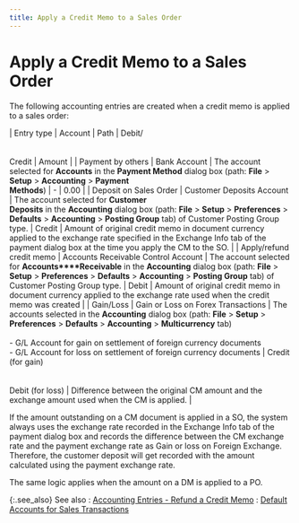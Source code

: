 ```yaml
---
title: Apply a Credit Memo to a Sales Order
---
```


# Apply a Credit Memo to a Sales Order


The following accounting entries are created when a credit memo is applied  to a sales order:


| Entry type | Account | Path | Debit/<br/><br/><br/>Credit | Amount |
| Payment by others | Bank Account | The account selected for **Accounts** in the **Payment Method** dialog  box (path: **File** > **Setup**  > **Accounting** > **Payment <br/> Methods**) | - | 0.00 |
| Deposit on Sales Order | Customer Deposits Account | The account selected for **Customer <br/> Deposits** in the **Accounting**  dialog box (path: **File** > **Setup** > **Preferences**  > **Defaults** > **Accounting**  > **Posting Group** tab) of Customer  Posting Group type. | Credit | Amount of original credit memo in document currency  applied to the exchange rate specified in the Exchange Info tab of the  payment dialog box at the time you apply the CM to the SO. |
| Apply/refund credit memo | Accounts Receivable Control Account | The account selected for **Accounts****Receivable** in the **Accounting**  dialog box (path: **File** > **Setup** > **Preferences**  > **Defaults** > **Accounting**  > **Posting Group** tab) of Customer  Posting Group type. | Debit | Amount of original credit memo in document currency  applied to the exchange rate used when the credit memo was created |
| Gain/Loss | Gain or Loss on Forex Transactions | The accounts selected in the **Accounting**  dialog box (path: **File** > **Setup** > **Preferences** > **Defaults** > **Accounting** > **Multicurrency** tab)<br/><br/>- G/L Account for  gain on settlement of foreign currency documents<br/>- G/L Account for  loss on settlement of foreign currency documents | Credit (for gain)<br/><br/><br/>Debit (for loss) | Difference between the original CM amount and the exchange  amount used when the CM is applied. |



If the amount outstanding on a CM document is applied in a SO, the system  always uses the exchange rate recorded in the Exchange Info tab of the  payment dialog box and records the difference between the CM exchange  rate and the payment exchange rate as Gain or loss on Foreign Exchange.  Therefore, the customer deposit will get recorded with the amount calculated  using the payment exchange rate.


The same logic applies when the amount on a DM is applied to a PO.


{:.see_also}
See also
: [Accounting  Entries - Refund a Credit Memo]({{site.sp_baseurl}}/sales-ret-docs/cms/cm-proc/refunds-on-cm/refund-dlg/accounting_entries_refund_credit_memo.html)
: [Default  Accounts for Sales Transactions]({{site.sp_baseurl}}/misc/default_accounts_for_sales_transactions.html)
